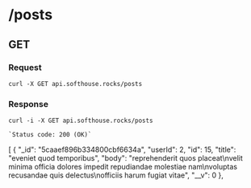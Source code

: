# /posts

## GET
### Request
`curl -X GET api.softhouse.rocks/posts`

### Response
`curl -i -X GET api.softhouse.rocks/posts`
```
`Status code: 200 (OK)`
```
[
  {
    "_id": "5caaef896b334800cbf6634a",
    "userId": 2,
    "id": 15,
    "title": "eveniet quod temporibus",
    "body": "reprehenderit quos placeat\nvelit minima officia dolores impedit repudiandae molestiae nam\nvoluptas recusandae quis delectus\nofficiis harum fugiat vitae",
    "__v": 0
  },
  ```
